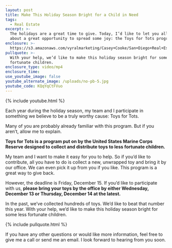 ```yaml
---
layout: post
title: Make This Holiday Season Bright for a Child in Need
tags:
  - Real Estate
excerpt: >-
  The holidays are a great time to give. Today, I’d like to let you all know
  about a great opportunity to spread some joy: the Toys for Tots program.
enclosure: >-
  https://s3.amazonaws.com/vyralmarketing/Casey+Cooke/San+Diego+Real+Estate+Agent-+Make+This+Holiday+Season+Bright+for+a+Child+in+Need.mp4
pullquote: >-
  With your help, we’d like to make this holiday season bright for some less
  fortunate children.
enclosure_type: video/mp4
enclosure_time:
use_youtube_image: false
youtube_alternate_image: /uploads/no-pb-5.jpg
youtube_code: KQqYqCtFVuo
---
```



{% include youtube.html %}

Each year during the holiday season, my team and I participate in something we believe to be a truly worthy cause: Toys for Tots.&nbsp;

Many of you are probably already familiar with this program. But if you aren’t, allow me to explain.

**Toys for Tots is a program put on by the United States Marine Corps Reserve designed to collect and distribute toys to less fortunate children.**&nbsp;

My team and I want to make it easy for you to help. So if you’d like to contribute, all you have to do is collect a new, unwrapped toy and bring it by our office. We can even pick it up from you if you like. This program is a great way to give back.

However, the deadline is Friday, December 15. If you’d like to participate with us, **please bring your toys by the office by either Wednesday, December 13 or Thursday, December 14 at the latest.**

In the past, we’ve collected hundreds of toys. We’d like to beat that number this year. With your help, we’d like to make this holiday season bright for some less fortunate children.

{% include pullquote.html %}

If you have any other questions or would like more information, feel free to give me a call or send me an email. I look forward to hearing from you soon.<br>&nbsp;